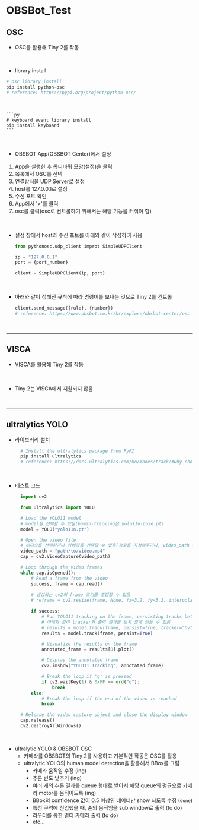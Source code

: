 # OBSBot_Test

## OSC
- OSC를 활용해 Tiny 2를 작동

<br>

  - library install
  ```py
  # osc library install
  pip install python-osc
  # reference: https://pypi.org/project/python-osc/
  ```

<br>

    ```py
    # keyboard event library install
    pip install keyboard
    ```

<br>

- OBSBOT App(OBSBOT Center)에서 설정 <br>
1. App을 실행한 후 톱니바퀴 모양(설정)을 클릭
2. 목록에서 OSC를 선택 
3. 연결방식을 UDP Server로 설정
4. host를 127.0.0.1로 설정
5. 수신 포트 확인
6. App에서 '>'를 클릭
7. osc를 클릭(osc로 컨트롤하기 위해서는 해당 기능을 켜줘야 함)
   
<br>

- 설정 창에서 host와 수신 포트를 아래와 같이 작성하여 사용
    ```py
    from pythonosc.udp_client improt SimpleUDPClient

    ip = "127.0.0.1"
    port = {port_number}

    client = SimpleUDPClient(ip, port)
    ```

<br>

- 아래와 같이 정해진 규칙에 따라 명령어를 보내는 것으로 Tiny 2를 컨트롤
    ```py
    client.send_message({rule}, {number})
    # reference: https://www.obsbot.co.kr/kr/explore/obsbot-center/osc
    ```

<br>

---

## VISCA
- VISCA를 활용해 Tiny 2를 작동

<br>

- Tiny 2는 VISCA에서 지원되지 않음.

<br>

---

## ultralytics YOLO
- 라이브러리 설치
  ```py
    # Install the ultralytics package from PyPI
    pip install ultralytics
    # reference: https://docs.ultralytics.com/ko/modes/track/#why-choose-ultralytics-yolo-for-object-tracking
  ```

<br>

- 테스트 코드
  ```py
    import cv2

    from ultralytics import YOLO

    # Load the YOLO11 model
    # model을 선택할 수 있음(human-tracking은 yolo11n-pose.pt)
    model = YOLO("yolo11n.pt")

    # Open the video file
    # 비디오를 선택하거나 카메라를 선택할 수 있음(경로를 지정해주거나, video_path 대신 장치 관리자의 순서대로 카메라를 지정할 수 있음(0, 1 등))
    video_path = "path/to/video.mp4"
    cap = cv2.VideoCapture(video_path)

    # Loop through the video frames
    while cap.isOpened():
        # Read a frame from the video
        success, frame = cap.read()
        
        # 생성되는 cv2의 frame 크기를 조정할 수 있음
        # reframe = cv2.resize(frame, None, fx=3.2, fy=3.2, interpolation=cv2.INTER_AREA)

        if success:
            # Run YOLO11 tracking on the frame, persisting tracks between frames
            # 아래와 같이 tracker와 출력 결과를 보지 않게 만들 수 있음
            # results = model.track(frame, persist=True, tracker="bytetrack.yaml", verbose=False)
            results = model.track(frame, persist=True)

            # Visualize the results on the frame
            annotated_frame = results[0].plot()

            # Display the annotated frame
            cv2.imshow("YOLO11 Tracking", annotated_frame)

            # Break the loop if 'q' is pressed
            if cv2.waitKey(1) & 0xFF == ord("q"):
                break
        else:
            # Break the loop if the end of the video is reached
            break

    # Release the video capture object and close the display window
    cap.release()
    cv2.destroyAllWindows()
  ```

<br>

- ultralytic YOLO & OBSBOT OSC
  - 카메라를 OBSBOT의 Tiny 2를 사용하고 기본적인 작동은 OSC를 활용
  - ultralytic YOLO의 human model detection을 활용해서 BBox를 그림
    - 카메라 움직임 수정 (ing)
    - 추론 빈도 낮추기 (ing)
    - 여러 개의 추론 결과를 queue 형태로 받아서 해당 queue의 평균으로 카메라 motor를 움직이도록 (ing)
    - BBox의 confidence 값이 0.5 이상인 데이터만 show 되도록 수정 (`done`)
    - 특정 구역에 진입했을 때, 손의 움직임을 sub window로 출력 (to do)
    - 라우터를 통한 멀티 카메라 출력 (to do)
    - etc...